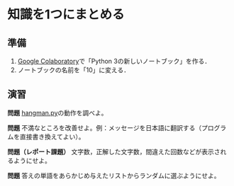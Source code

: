 # 知識を1つにまとめる

## 準備

1. [Google Colaboratory](https://research.google.com/colaboratory/)で「Python 3の新しいノートブック」を作る．
1. ノートブックの名前を「10」に変える．

## 演習

**問題** [hangman.py](hangman.py)の動作を調べよ。

**問題** 不満なところを改善せよ。例：メッセージを日本語に翻訳する（プログラムを直接書き換えてよい）。

**問題（レポート課題）** 文字数，正解した文字数，間違えた回数などが表示されるようにせよ。

**問題** 答えの単語をあらかじめ与えたリストからランダムに選ぶようにせよ。
